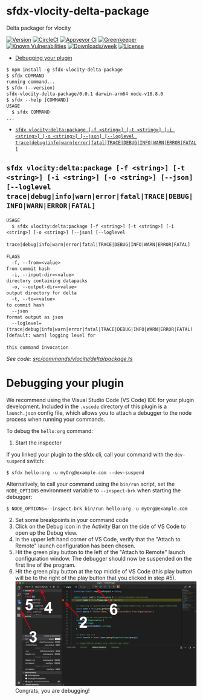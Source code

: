 sfdx-vlocity-delta-package
==========================

Delta packager for vlocity

[![Version](https://img.shields.io/npm/v/sfdx-vlocity-delta-package.svg)](https://npmjs.org/package/sfdx-vlocity-delta-package)
[![CircleCI](https://circleci.com/gh/hsaraujo/sfdx-vlocity-delta-package/tree/master.svg?style=shield)](https://circleci.com/gh/hsaraujo/sfdx-vlocity-delta-package/tree/master)
[![Appveyor CI](https://ci.appveyor.com/api/projects/status/github/hsaraujo/sfdx-vlocity-delta-package?branch=master&svg=true)](https://ci.appveyor.com/project/heroku/sfdx-vlocity-delta-package/branch/master)
[![Greenkeeper](https://badges.greenkeeper.io/hsaraujo/sfdx-vlocity-delta-package.svg)](https://greenkeeper.io/)
[![Known Vulnerabilities](https://snyk.io/test/github/hsaraujo/sfdx-vlocity-delta-package/badge.svg)](https://snyk.io/test/github/hsaraujo/sfdx-vlocity-delta-package)
[![Downloads/week](https://img.shields.io/npm/dw/sfdx-vlocity-delta-package.svg)](https://npmjs.org/package/sfdx-vlocity-delta-package)
[![License](https://img.shields.io/npm/l/sfdx-vlocity-delta-package.svg)](https://github.com/hsaraujo/sfdx-vlocity-delta-package/blob/master/package.json)

<!-- toc -->
* [Debugging your plugin](#debugging-your-plugin)
<!-- tocstop -->
<!-- install -->
<!-- usage -->
```sh-session
$ npm install -g sfdx-vlocity-delta-package
$ sfdx COMMAND
running command...
$ sfdx (--version)
sfdx-vlocity-delta-package/0.0.1 darwin-arm64 node-v18.8.0
$ sfdx --help [COMMAND]
USAGE
  $ sfdx COMMAND
...
```
<!-- usagestop -->
<!-- commands -->
* [`sfdx vlocity:delta:package [-f <string>] [-t <string>] [-i <string>] [-o <string>] [--json] [--loglevel trace|debug|info|warn|error|fatal|TRACE|DEBUG|INFO|WARN|ERROR|FATAL]`](#sfdx-vlocitydeltapackage--f-string--t-string--i-string--o-string---json---loglevel-tracedebuginfowarnerrorfataltracedebuginfowarnerrorfatal)

## `sfdx vlocity:delta:package [-f <string>] [-t <string>] [-i <string>] [-o <string>] [--json] [--loglevel trace|debug|info|warn|error|fatal|TRACE|DEBUG|INFO|WARN|ERROR|FATAL]`

```
USAGE
  $ sfdx vlocity:delta:package [-f <string>] [-t <string>] [-i <string>] [-o <string>] [--json] [--loglevel
    trace|debug|info|warn|error|fatal|TRACE|DEBUG|INFO|WARN|ERROR|FATAL]

FLAGS
  -f, --from=<value>                                                                from commit hash
  -i, --input-dir=<value>                                                           directory containing datapacks
  -o, --output-dir=<value>                                                          output directory for delta
  -t, --to=<value>                                                                  to commit hash
  --json                                                                            format output as json
  --loglevel=(trace|debug|info|warn|error|fatal|TRACE|DEBUG|INFO|WARN|ERROR|FATAL)  [default: warn] logging level for
                                                                                    this command invocation
```

_See code: [src/commands/vlocity/delta/package.ts](https://github.com/hsaraujo/sfdx-vlocity-delta-package/blob/v0.0.1/src/commands/vlocity/delta/package.ts)_
<!-- commandsstop -->
<!-- debugging-your-plugin -->
# Debugging your plugin
We recommend using the Visual Studio Code (VS Code) IDE for your plugin development. Included in the `.vscode` directory of this plugin is a `launch.json` config file, which allows you to attach a debugger to the node process when running your commands.

To debug the `hello:org` command: 
1. Start the inspector
  
If you linked your plugin to the sfdx cli, call your command with the `dev-suspend` switch: 
```sh-session
$ sfdx hello:org -u myOrg@example.com --dev-suspend
```
  
Alternatively, to call your command using the `bin/run` script, set the `NODE_OPTIONS` environment variable to `--inspect-brk` when starting the debugger:
```sh-session
$ NODE_OPTIONS=--inspect-brk bin/run hello:org -u myOrg@example.com
```

2. Set some breakpoints in your command code
3. Click on the Debug icon in the Activity Bar on the side of VS Code to open up the Debug view.
4. In the upper left hand corner of VS Code, verify that the "Attach to Remote" launch configuration has been chosen.
5. Hit the green play button to the left of the "Attach to Remote" launch configuration window. The debugger should now be suspended on the first line of the program. 
6. Hit the green play button at the top middle of VS Code (this play button will be to the right of the play button that you clicked in step #5).
<br><img src=".images/vscodeScreenshot.png" width="480" height="278"><br>
Congrats, you are debugging!

